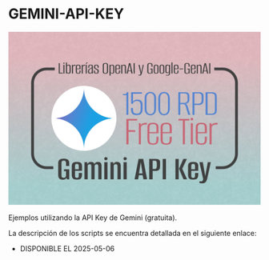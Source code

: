 # GEMINI-API-KEY
![imagen](https://github.com/bernabeudario/GEMINI-API-KEY/blob/main/img-portada.jpg?raw=true)

Ejemplos utilizando la API Key de Gemini (gratuita).

La descripción de los scripts se encuentra detallada en el siguiente enlace:
* DISPONIBLE EL 2025-05-06
